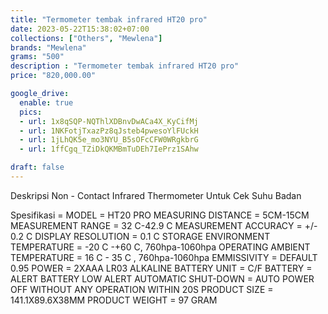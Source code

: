 ```yaml
---
title: "Termometer tembak infrared HT20 pro"
date: 2023-05-22T15:38:02+07:00
collections: ["Others", "Mewlena"]
brands: "Mewlena"
grams: "500"
description : "Termometer tembak infrared HT20 pro"
price: "820,000.00"

google_drive:
  enable: true
  pics:
  - url: 1x8qSQP-NQThlXDBnvDwACa4X_KyCifMj
  - url: 1NKFotjTxazPz8qJsteb4pwesoYlFUckH
  - url: 1jLhQK5e_mo3NYU_B5sOFcCFW0WRgkbrG
  - url: 1ffCgq_TZiDkQKMBmTuDEh7IePrz1SAhw

draft: false
---
```


Deskripsi Non - Contact Infrared Thermometer Untuk Cek Suhu Badan

Spesifikasi =
MODEL = HT20 PRO
MEASURING DISTANCE = 5CM-15CM
MEASUREMENT RANGE = 32 C-42.9 C
MEASUREMENT ACCURACY = +/- 0.2 C
DISPLAY RESOLUTION = 0.1 C
STORAGE ENVIRONMENT TEMPERATURE = -20 C -+60 C, 760hpa-1060hpa
OPERATING AMBIENT TEMPERATURE = 16 C - 35 C , 760hpa-1060hpa
EMMISSIVITY = DEFAULT 0.95
POWER = 2XAAA LR03 ALKALINE BATTERY
UNIT = C/F
BATTERY = ALERT BATTERY LOW ALERT
AUTOMATIC SHUT-DOWN = AUTO POWER OFF WITHOUT ANY OPERATION WITHIN 20S
PRODUCT SIZE = 141.1X89.6X38MM
PRODUCT WEIGHT = 97 GRAM

   
